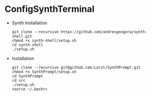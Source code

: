 # ConfigSynthTerminal
  * Synth Installation
    ```plaintext
    git clone --recursive https://github.com/andresgongora/synth-shell.git
    chmod +x synth-shell/setup.sh
    cd synth-shell
    ./setup.sh
    ```
    
  * Installation
    ```plaintext
    git clone --recursive git@github.com:Larzt/SynthPrompt.git
    chmod +x SynthPrompt/setup.sh
    cd SynthPrompt
    cd src
    ./setup.sh
    source ~/.bashrc
    ```
  
